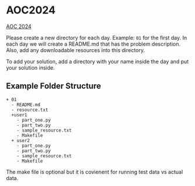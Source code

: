# AOC2024

[AOC 2024](https://adventofcode.com/2024)

Please create a new directory for each day. Example: `01` for the first day. In each day we will
create a README.md that has the problem description. Also, add any downloadable resources into this
directory.

To add your solution, add a directory with your name inside the day and put your solution inside.

## Example Folder Structure

```text
+ 01
  - README.md
  - resource.txt
  +user1
    - part_one.py
    - part_two.py
    - sample_resource.txt
    - Makefile
  + user2
    - part_one.py
    - part_two.py
    - sample_resource.txt
    - Makefile
```

The make file is optional but it is covienent for running test data vs actual data.
